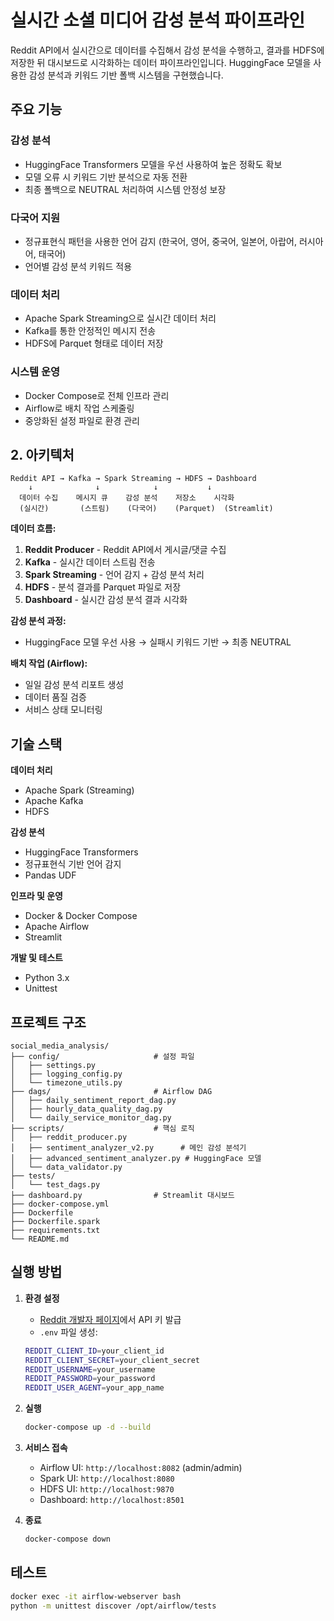 # 실시간 소셜 미디어 감성 분석 파이프라인

Reddit API에서 실시간으로 데이터를 수집해서 감성 분석을 수행하고, 결과를 HDFS에 저장한 뒤 대시보드로 시각화하는 데이터 파이프라인입니다. HuggingFace 모델을 사용한 감성 분석과 키워드 기반 폴백 시스템을 구현했습니다.

## 주요 기능

### 감성 분석
- HuggingFace Transformers 모델을 우선 사용하여 높은 정확도 확보
- 모델 오류 시 키워드 기반 분석으로 자동 전환
- 최종 폴백으로 NEUTRAL 처리하여 시스템 안정성 보장

### 다국어 지원
- 정규표현식 패턴을 사용한 언어 감지 (한국어, 영어, 중국어, 일본어, 아랍어, 러시아어, 태국어)
- 언어별 감성 분석 키워드 적용

### 데이터 처리
- Apache Spark Streaming으로 실시간 데이터 처리
- Kafka를 통한 안정적인 메시지 전송
- HDFS에 Parquet 형태로 데이터 저장

### 시스템 운영
- Docker Compose로 전체 인프라 관리
- Airflow로 배치 작업 스케줄링
- 중앙화된 설정 파일로 환경 관리

## 2. 아키텍처

```
Reddit API → Kafka → Spark Streaming → HDFS → Dashboard
    ↓              ↓            ↓           ↓
  데이터 수집    메시지 큐    감성 분석    저장소    시각화
  (실시간)       (스트림)    (다국어)    (Parquet)  (Streamlit)
```

**데이터 흐름:**
1. **Reddit Producer** - Reddit API에서 게시글/댓글 수집
2. **Kafka** - 실시간 데이터 스트림 전송
3. **Spark Streaming** - 언어 감지 + 감성 분석 처리
4. **HDFS** - 분석 결과를 Parquet 파일로 저장
5. **Dashboard** - 실시간 감성 분석 결과 시각화

**감성 분석 과정:**
- HuggingFace 모델 우선 사용 → 실패시 키워드 기반 → 최종 NEUTRAL

**배치 작업 (Airflow):**
- 일일 감성 분석 리포트 생성
- 데이터 품질 검증
- 서비스 상태 모니터링

## 기술 스택

**데이터 처리**
- Apache Spark (Streaming)
- Apache Kafka 
- HDFS

**감성 분석**
- HuggingFace Transformers
- 정규표현식 기반 언어 감지
- Pandas UDF

**인프라 및 운영**
- Docker & Docker Compose
- Apache Airflow
- Streamlit

**개발 및 테스트**
- Python 3.x
- Unittest

## 프로젝트 구조

```
social_media_analysis/
├── config/                     # 설정 파일
│   ├── settings.py
│   ├── logging_config.py
│   └── timezone_utils.py
├── dags/                       # Airflow DAG
│   ├── daily_sentiment_report_dag.py
│   ├── hourly_data_quality_dag.py
│   └── daily_service_monitor_dag.py
├── scripts/                    # 핵심 로직
│   ├── reddit_producer.py
│   ├── sentiment_analyzer_v2.py      # 메인 감성 분석기
│   ├── advanced_sentiment_analyzer.py # HuggingFace 모델
│   └── data_validator.py
├── tests/                      
│   └── test_dags.py
├── dashboard.py                # Streamlit 대시보드
├── docker-compose.yml          
├── Dockerfile                  
├── Dockerfile.spark            
├── requirements.txt            
└── README.md                   
```

## 실행 방법

1. **환경 설정**
   - [Reddit 개발자 페이지](https://www.reddit.com/prefs/apps/)에서 API 키 발급
   - `.env` 파일 생성:
   ```bash
   REDDIT_CLIENT_ID=your_client_id
   REDDIT_CLIENT_SECRET=your_client_secret
   REDDIT_USERNAME=your_username
   REDDIT_PASSWORD=your_password
   REDDIT_USER_AGENT=your_app_name
   ```

2. **실행**
   ```bash
   docker-compose up -d --build
   ```

3. **서비스 접속**
   - Airflow UI: `http://localhost:8082` (admin/admin)
   - Spark UI: `http://localhost:8080`
   - HDFS UI: `http://localhost:9870`
   - Dashboard: `http://localhost:8501`

4. **종료**
   ```bash
   docker-compose down
   ```

## 테스트

```bash
docker exec -it airflow-webserver bash
python -m unittest discover /opt/airflow/tests
```